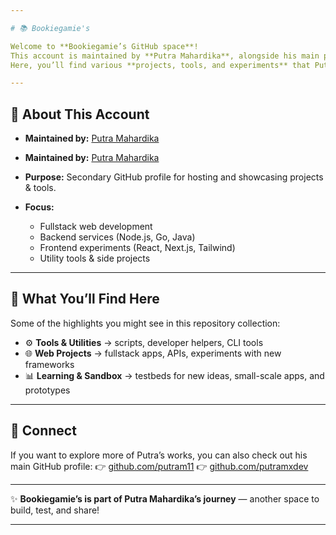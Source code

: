 ```yaml
---

# 📚 Bookiegamie's

Welcome to **Bookiegamie’s GitHub space**!
This account is maintained by **Putra Mahardika**, alongside his main profile.
Here, you’ll find various **projects, tools, and experiments** that Putra has built, ranging from web applications to developer utilities.

---
```


## 👤 About This Account

* **Maintained by:** [Putra Mahardika](https://github.com/putram11)
* **Maintained by:** [Putra Mahardika](https://github.com/putraxdev)
* **Purpose:** Secondary GitHub profile for hosting and showcasing projects & tools.
* **Focus:**

  * Fullstack web development
  * Backend services (Node.js, Go, Java)
  * Frontend experiments (React, Next.js, Tailwind)
  * Utility tools & side projects

---

## 🚀 What You’ll Find Here

Some of the highlights you might see in this repository collection:

* ⚙️ **Tools & Utilities** → scripts, developer helpers, CLI tools
* 🌐 **Web Projects** → fullstack apps, APIs, experiments with new frameworks
* 📊 **Learning & Sandbox** → testbeds for new ideas, small-scale apps, and prototypes

---

## 🔗 Connect

If you want to explore more of Putra’s works, you can also check out his main GitHub profile:
👉 [github.com/putram11](https://github.com/putram11)
👉 [github.com/putramxdev](https://github.com/putraxdev)

---

✨ **Bookiegamie’s is part of Putra Mahardika’s journey** — another space to build, test, and share!

---
